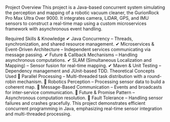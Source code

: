 Project Overview
This project is a Java-based concurrent system simulating the perception and mapping of a robotic vacuum cleaner, the GurionRock Pro Max Ultra Over 9000. It integrates camera, LiDAR, GPS, and IMU sensors to construct a real-time map using a custom microservices framework with asynchronous event handling.

Required Skills & Knowledge
✔ Java Concurrency – Threads, synchronization, and shared resource management.
✔ Microservices & Event-Driven Architecture – Independent services communicating via message passing.
✔ Future & Callback Mechanisms – Handling asynchronous computations.
✔ SLAM (Simultaneous Localization and Mapping) – Sensor fusion for real-time mapping.
✔ Maven & Unit Testing – Dependency management and JUnit-based TDD.
Theoretical Concepts Used
📌 Parallel Processing – Multi-threaded task distribution with a round-robin mechanism.
📌 Robotics Perception – Processing sensor data to build a coherent map.
📌 Message-Based Communication – Events and broadcasts for inter-service communication.
📌 Future & Promise Pattern – Asynchronous computation resolution.
📌 Fault Tolerance – Handling sensor failures and crashes gracefully.
This project demonstrates efficient concurrent programming in Java, emphasizing real-time sensor integration and multi-threaded processing.

